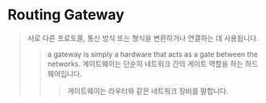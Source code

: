 # Routing Gateway

> 서로 다른 프로토콜, 통신 방식 또는 형식을 변환하거나 연결하는 데 사용됩니다.
>
> > a gateway is simply a hardware that acts as a gate between the networks.
> > 게이트웨이는 단순히 네트워크 간의 게이트 역할을 하는 하드웨어입니다.
> >
> > > 게이트웨이는 라우터와 같은 네트워크 장비를 말합니다.
